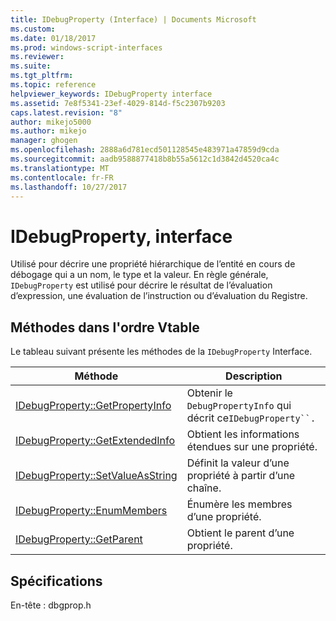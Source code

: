 ```yaml
---
title: IDebugProperty (Interface) | Documents Microsoft
ms.custom: 
ms.date: 01/18/2017
ms.prod: windows-script-interfaces
ms.reviewer: 
ms.suite: 
ms.tgt_pltfrm: 
ms.topic: reference
helpviewer_keywords: IDebugProperty interface
ms.assetid: 7e8f5341-23ef-4029-814d-f5c2307b9203
caps.latest.revision: "8"
author: mikejo5000
ms.author: mikejo
manager: ghogen
ms.openlocfilehash: 2888a6d781ecd501128545e483971a47859d9cda
ms.sourcegitcommit: aadb9588877418b8b55a5612c1d3842d4520ca4c
ms.translationtype: MT
ms.contentlocale: fr-FR
ms.lasthandoff: 10/27/2017
---
```

# <a name="idebugproperty-interface"></a>IDebugProperty, interface
Utilisé pour décrire une propriété hiérarchique de l’entité en cours de débogage qui a un nom, le type et la valeur. En règle générale, `IDebugProperty` est utilisé pour décrire le résultat de l’évaluation d’expression, une évaluation de l’instruction ou d’évaluation du Registre.  
  
## <a name="methods-in-vtable-order"></a>Méthodes dans l'ordre Vtable  
 Le tableau suivant présente les méthodes de la `IDebugProperty` Interface.  
  
|Méthode|Description|  
|------------|-----------------|  
|[IDebugProperty::GetPropertyInfo](../../winscript/reference/idebugproperty-getpropertyinfo.md)|Obtenir le `DebugPropertyInfo` qui décrit ce`IDebugProperty``.`|  
|[IDebugProperty::GetExtendedInfo](../../winscript/reference/idebugproperty-getextendedinfo.md)|Obtient les informations étendues sur une propriété.|  
|[IDebugProperty::SetValueAsString](../../winscript/reference/idebugproperty-setvalueasstring.md)|Définit la valeur d’une propriété à partir d’une chaîne.|  
|[IDebugProperty::EnumMembers](../../winscript/reference/idebugproperty-enummembers.md)|Énumère les membres d’une propriété.|  
|[IDebugProperty::GetParent](../../winscript/reference/idebugproperty-getparent.md)|Obtient le parent d’une propriété.|  
  
## <a name="requirements"></a>Spécifications  
 En-tête : dbgprop.h